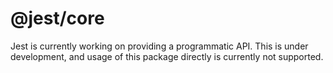 # @jest/core

Jest is currently working on providing a programmatic API. This is under development, and usage of this package directly is currently not supported.

